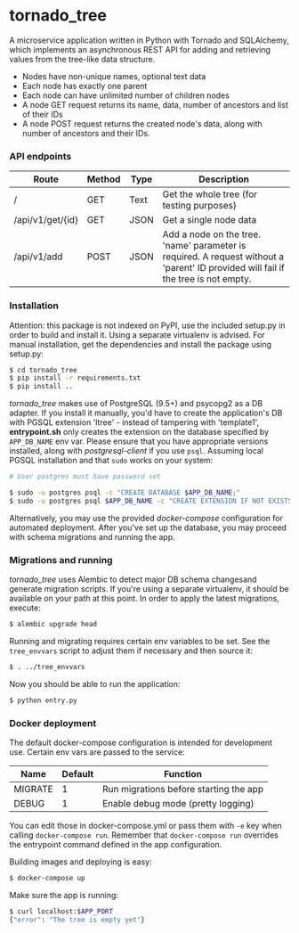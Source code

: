 # tornado_tree
A microservice application written in Python with Tornado and SQLAlchemy, which implements an asynchronous REST API for adding and retrieving values from the tree-like data structure.

- Nodes have non-unique names, optional text data
- Each node has exactly one parent
- Each node can have unlimited number of children nodes
- A node GET request returns its name, data, number of ancestors and list of their IDs
- A node POST request returns the created node's data, along with number of ancestors and their IDs.

### API endpoints
| Route | Method | Type | Description |
| ----- | ------ | ---- | ----------- |
| / | GET | Text |Get the whole tree (for testing purposes) |
| /api/v1/get/{id} | GET | JSON | Get a single node data |
| /api/v1/add | POST | JSON | Add a node on the tree. 'name' parameter is required. A request without a 'parent' ID provided will fail if the tree is not empty. |

### Installation
Attention: this package is not indexed on PyPI, use the included setup.py in order to build and install it. Using a separate virtualenv is advised. For manual installation, get the dependencies and install the package using setup.py:

```sh
$ cd tornado_tree
$ pip install -r requirements.txt
$ pip install ..
```

*tornado_tree* makes use of PostgreSQL (9.5+) and psycopg2 as a DB adapter. If you install it manually, you'd have to create the application's DB with PGSQL extension 'ltree' - instead of tampering with 'template1', **entrypoint.sh** only creates the extension on the database specified by `APP_DB_NAME` env var. Please ensure that you have appropriate versions installed, along with *postgresql-client* if you use `psql`. Assuming local PGSQL installation and that `sudo` works on your system:

```sh
# User postgres must have password set

$ sudo -u postgres psql -c "CREATE DATABASE $APP_DB_NAME;"
$ sudo -u postgres psql $APP_DB_NAME -c "CREATE EXTENSION IF NOT EXISTS LTREE;"
```

Alternatively, you may use the provided *docker-compose* configuration for automated deployment. After you've set up the database, you may proceed with schema migrations and running the app. 

### Migrations and running
*tornado_tree* uses Alembic to detect major DB schema changesand generate migration scripts. If you're using a separate virtualenv, it should be available on your path at this point. In order to apply the latest migrations, execute:

```sh
$ alembic upgrade head
```

Running and migrating requires certain env variables to be set. See the `tree_envvars` script to adjust them if necessary and then source it:

```sh
$ . ../tree_envvars
```

Now you should be able to run the application:

```sh
$ python entry.py
```

### Docker deployment
The default docker-compose configuration is intended for development use. Certain env vars are passed to the service:

| Name | Default | Function |
| ---- | ------- | -------- |
| MIGRATE | 1 | Run migrations before starting the app |
| DEBUG | 1 | Enable debug mode (pretty logging) |

You can edit those in docker-compose.yml or pass them with `-e` key when calling `docker-compose run`. Remember that `docker-compose run` overrides the entrypoint command defined in the app configuration.

Building images and deploying is easy:

```sh
$ docker-compose up
```

Make sure the app is running:

```sh
$ curl localhost:$APP_PORT
{"error": "The tree is empty yet"}
```
